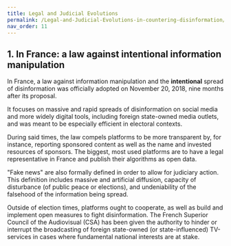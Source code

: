 ```yaml
---
title: Legal and Judicial Evolutions
permalink: /Legal-and-Judicial-Evolutions-in-countering-disinformation/
nav_order: 11
---
```


## 1. In France: a law against intentional information manipulation

In France, a law against information manipulation and the **intentional** spread of disinformation was officially adopted on November 20, 2018, nine months after its proposal. 

It focuses on massive and rapid spreads of disinformation on social media and more widely digital tools, including foreign state-owned media outlets, and was meant to be especially efficient in electoral contexts. 

During said times, the law compels platforms to be more transparent by, for instance, reporting sponsored content as well as the name and invested resources of sponsors. The biggest, most used platforms are to have a legal representative in France and publish their algorithms as open data.

"Fake news" are also formally defined in order to allow for judiciary action. This definition includes massive and artificial diffusion, capacity of disturbance (of public peace or elections), and undeniability of the falsehood of the information being spread. 

Outside of election times, platforms ought to cooperate, as well as build and implement open measures to fight disinformation. 
The French Superior Council of the Audiovisual (CSA) has been given the authority to hinder or interrupt the broadcasting of foreign state-owned (or state-influenced) TV-services in cases where fundamental national interests are at stake. 
